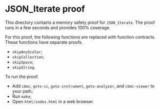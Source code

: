 # JSON_Iterate proof

This directory contains a memory safety proof for `JSON_Iterate`. The proof runs
in a few seconds and provides 100% coverage.

For this proof, the following functions are replaced with function contracts.
These functions have separate proofs.

- `skipAnyScalar`;
- `skipCollection`;
- `skipSpace`;
- `skipString`.

To run the proof.

- Add `cbmc`, `goto-cc`, `goto-instrument`, `goto-analyzer`, and `cbmc-viewer`
  to your path;
- Run `make`;
- Open `html/index.html` in a web browser.

